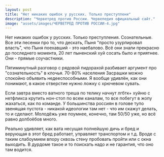 ```yaml
---
layout: post
title: "Нет никаких ошибок у русских. Только преступлени"
description: "Черветред против России. Червепедия официальный сайт."
image: "assets/images/ЧЕРВЕТРЕД ПРОТИВ РОССИИ-4.jpg"
---
```

<p>Нет никаких ошибок у русских. Только преступления. Сознательные. Все эти песенки про то, что дескать, Пыня "просто узурпировал власть", что Пыня поехавший - это наебалово. Всё они знали прекрасно до последнего момента, 20 лет  пыненский хуй сосать было и приятнее. Они - прямые соучастники.

Пятиминутный разговор с рядовой пидорахой разбивает аргумент про "сознательность" в клочья. 70-80% населения Засрашки можно спокойно объявить недееспособными. Я вообще удивлён, как они понимают, в какое отверстие нужно ложку с хрючевом сувать.

Если завтра вместо ватного треша по телику начнут лгбтк+ хуйню с нетфликса крутить нон-стоп по всем каналам, то все побегут в жопу жахаться, как по команде. У большинства россиян в голове тупо звенящая пустота - никакой идеологии там нет - что им скажут делать, то и сделают. Молодёжь уже поумнее, конечно, там 50/50 уже, но всё равно долбоёбов много.

Реально удивляет, как вата несущая полнейшую дичь и бред и верующая в этот бред работает, управляет транспортом и т.д. Вроде с таким слабоумием впору сквозь стену пробовать пройти или с окна выходить. В дурдоме такое и то поискать надо и не гарантия, что оно там водится.</p>
